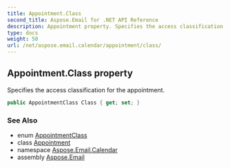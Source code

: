 ```yaml
---
title: Appointment.Class
second_title: Aspose.Email for .NET API Reference
description: Appointment property. Specifies the access classification for the appointment
type: docs
weight: 50
url: /net/aspose.email.calendar/appointment/class/
---
```

## Appointment.Class property

Specifies the access classification for the appointment.

```csharp
public AppointmentClass Class { get; set; }
```

### See Also

* enum [AppointmentClass](../../appointmentclass/)
* class [Appointment](../)
* namespace [Aspose.Email.Calendar](../../appointment/)
* assembly [Aspose.Email](../../../)


